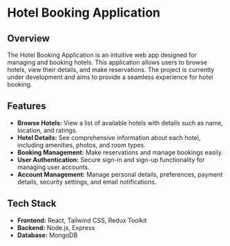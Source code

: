 # Hotel Booking Application

## Overview

The Hotel Booking Application is an intuitive web app designed for managing and booking hotels. This application allows users to browse hotels, view their details, and make reservations. The project is currently under development and aims to provide a seamless experience for hotel booking.

## Features

- **Browse Hotels:** View a list of available hotels with details such as name, location, and ratings.
- **Hotel Details:** See comprehensive information about each hotel, including amenities, photos, and room types.
- **Booking Management:** Make reservations and manage bookings easily.
- **User Authentication:** Secure sign-in and sign-up functionality for managing user accounts.
- **Account Management:** Manage personal details, preferences, payment details, security settings, and email notifications.

## Tech Stack

- **Frontend:** React, Tailwind CSS, Redux Toolkit
- **Backend:** Node.js, Express
- **Database:** MongoDB
